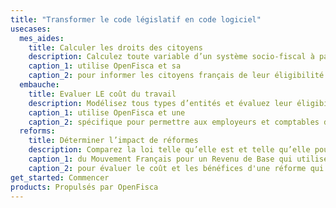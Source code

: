 ```yaml
---
title: "Transformer le code législatif en code logiciel"
usecases:
  mes_aides:
    title: Calculer les droits des citoyens
    description: Calculez toute variable d’un système socio-fiscal à partir d’une situation individuelle.
    caption_1: utilise OpenFisca et sa
    caption_2: pour informer les citoyens français de leur éligibilité aux aides nationales et locales.
  embauche: 
    title: Evaluer LE coût du travail
    description: Modélisez tous types d’entités et évaluez leur éligibilité à des charges et à des allégements.
    caption_1: utilise OpenFisca et une 
    caption_2: spécifique pour permettre aux employeurs et comptables d'estimer le coût d'embauche d'un nouvel employé, déductions fiscales comprises.
  reforms:
    title: Déterminer l’impact de réformes
    description: Comparez la loi telle qu’elle est et telle qu’elle pourrait être.
    caption_1: du Mouvement Français pour un Revenu de Base qui utilise OpenFisca et sa 
    caption_2: pour évaluer le coût et les bénéfices d'une réforme qui instaurerait un revenu de base en France.
get_started: Commencer
products: Propulsés par OpenFisca
---
```

